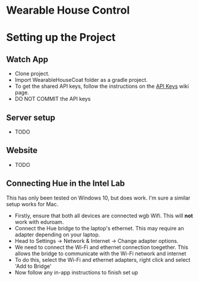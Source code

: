 # Wearable House Control

# Setting up the Project

## Watch App
* Clone project.
* Import WearableHouseCoat folder as a gradle project.
* To get the shared API keys, follow the instructions on the [API Keys](https://github.com/ratorx/wearable-house-coat/wiki/API-Keys) wiki page.
* DO NOT COMMIT the API keys

## Server setup
* TODO

## Website
* TODO

## Connecting Hue in the Intel Lab
This has only been tested on Windows 10, but does work. I'm sure a similar setup works for Mac.
* Firstly, ensure that both all devices are connected wgb Wifi. This will **not** work with eduroam.
* Connect the Hue bridge to the laptop's ethernet. This may require an adapter depending on your laptop.
* Head to Settings -> Network & Internet -> Change adapter options.
* We need to connect the Wi-Fi and ethernet connection toegether. This allows the bridge to communicate with the Wi-Fi network and internet
* To do this, select the Wi-Fi and ethernet adapters, right click and select 'Add to Bridge'
* Now follow any in-app instructions to finish set up
